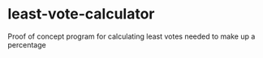 # least-vote-calculator
Proof of concept program for calculating least votes needed to make up a percentage
